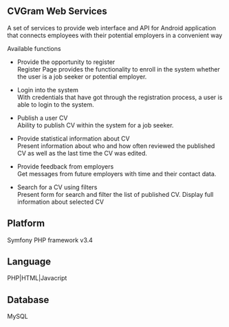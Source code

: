 ## CVGram Web Services

A set of services to provide web interface and API for Android application that connects employees with their potential employers in a convenient way

Available functions
- Provide the opportunity to register\
Register Page provides the functionality to enroll in the system whether the user is a job seeker or potential employer.

- Login into the system\
With credentials that have got through the registration process, a user is able to login to the system.

- Publish a user CV\
Ability to publish CV within the system for a job seeker.

- Provide statistical information about CV\
Present information about who and how often reviewed the published CV as well as the last time the CV was edited.

- Provide feedback from employers\
Get messages from future employers with time and their contact data.

- Search for a CV using filters\
Present form for search and filter the list of published CV. Display full information about selected CV

## Platform
Symfony PHP framework v3.4 

## Language
PHP|HTML|Javacript

## Database
MySQL
